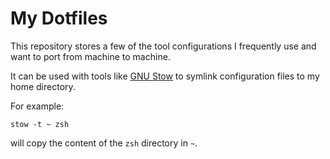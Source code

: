 # My Dotfiles

This repository stores a few of the tool configurations I frequently use and want to port from machine to machine.

It can be used with tools like [GNU Stow](https://www.gnu.org/software/stow/) to symlink configuration files to my home directory.

For example:
```
stow -t ~ zsh
```
will copy the content of the `zsh` directory in `~`.
